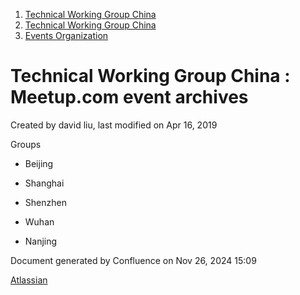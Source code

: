 1. [Technical Working Group China](index.html)
2. [Technical Working Group China](Technical-Working-Group-China_22151170.html)
3. [Events Organization](Events-Organization_22151242.html)

# Technical Working Group China : Meetup.com event archives

Created by david liu, last modified on Apr 16, 2019

Groups

- Beijing
  
- Shanghai
- Shenzhen
- Wuhan
- Nanjing

Document generated by Confluence on Nov 26, 2024 15:09

[Atlassian](http://www.atlassian.com/)
